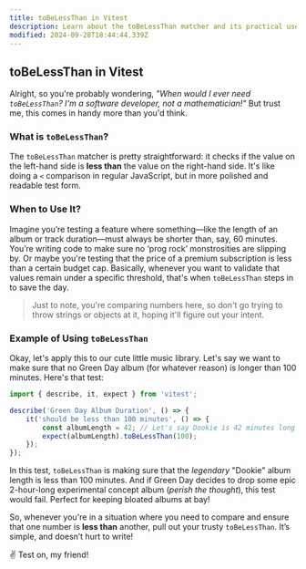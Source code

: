 ```yaml
---
title: toBeLessThan in Vitest
description: Learn about the toBeLessThan matcher and its practical uses.
modified: 2024-09-28T18:44:44.339Z
---
```


## toBeLessThan in Vitest

Alright, so you're probably wondering, *"When would I ever need `toBeLessThan`? I'm a software developer, not a mathematician!"* But trust me, this comes in handy more than you'd think.

### What is `toBeLessThan`?

The `toBeLessThan` matcher is pretty straightforward: it checks if the value on the left-hand side is **less than** the value on the right-hand side. It's like doing a `<` comparison in regular JavaScript, but in more polished and readable test form.

### When to Use It?

Imagine you’re testing a feature where something—like the length of an album or track duration—must always be shorter than, say, 60 minutes. You’re writing code to make sure no ‘prog rock’ monstrosities are slipping by. Or maybe you're testing that the price of a premium subscription is less than a certain budget cap. Basically, whenever you want to validate that values remain under a specific threshold, that's when `toBeLessThan` steps in to save the day.

> Just to note, you're comparing numbers here, so don't go trying to throw strings or objects at it, hoping it'll figure out your intent.

### Example of Using `toBeLessThan`

Okay, let's apply this to our cute little music library. Let's say we want to make sure that no Green Day album (for whatever reason) is longer than 100 minutes. Here's that test:

```javascript
import { describe, it, expect } from 'vitest';

describe('Green Day Album Duration', () => {
	it('should be less than 100 minutes', () => {
		const albumLength = 42; // Let's say Dookie is 42 minutes long
		expect(albumLength).toBeLessThan(100);
	});
});
```

In this test, `toBeLessThan` is making sure that the *legendary* "Dookie" album length is less than 100 minutes. And if Green Day decides to drop some epic 2-hour-long experimental concept album (*perish the thought*), this test would fail. Perfect for keeping bloated albums at bay!

So, whenever you're in a situation where you need to compare and ensure that one number is **less than** another, pull out your trusty `toBeLessThan`. It’s simple, and doesn’t hurt to write!

✌️ Test on, my friend!

```ts
```
